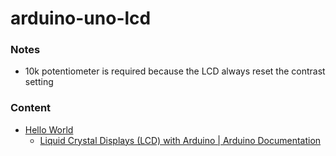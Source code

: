 arduino-uno-lcd
===============
### Notes
- 10k potentiometer is required because the LCD always reset the contrast setting

### Content
- [Hello World](./helloworld.ino)
  - [Liquid Crystal Displays (LCD) with Arduino | Arduino Documentation](https://docs.arduino.cc/learn/electronics/lcd-displays)
